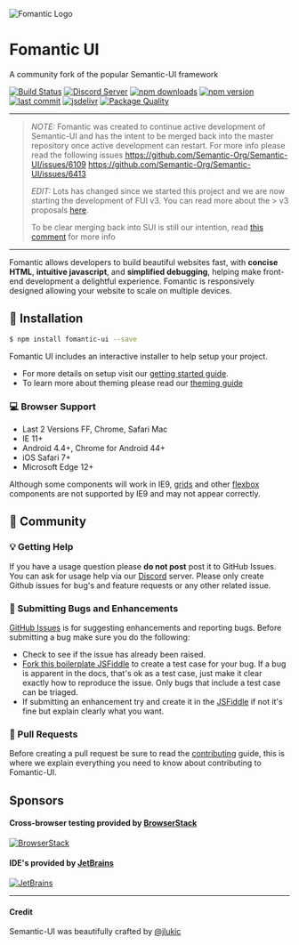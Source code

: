 ![Fomantic Logo](http://fomantic-ui.com/images/logo.png#128)

# Fomantic UI
A community fork of the popular Semantic-UI framework

[![Build Status](https://travis-ci.org/fomantic/Fomantic-UI.svg?branch=master)](https://travis-ci.org/fomantic/Fomantic-UI)
[![Discord Server](https://img.shields.io/discord/453127116427493376.svg?label=Discord)](https://discord.gg/YChxjJ3)
[![npm downloads](https://img.shields.io/npm/dw/fomantic-ui.svg?label=npm%20downloads)](https://www.npmjs.com/package/fomantic-ui)
[![npm version](https://img.shields.io/npm/v/fomantic-ui.svg)](https://www.npmjs.com/package/fomantic-ui)
[![last commit](https://img.shields.io/github/last-commit/fomantic/Fomantic-UI/develop.svg)](https://github.com/fomantic/Fomantic-UI/commits/develop)
[![jsdelivr](https://data.jsdelivr.com/v1/package/npm/fomantic-ui/badge?style=rounded)](https://www.jsdelivr.com/package/npm/fomantic-ui)
[![Package Quality](https://npm.packagequality.com/shield/fomantic-ui.svg)](https://packagequality.com/#?package=fomantic-ui)

---

> *NOTE:* Fomantic was created to continue active development of Semantic-UI and has the intent to be merged back into the master repository once active development can restart. For more info please read the following issues https://github.com/Semantic-Org/Semantic-UI/issues/6109 https://github.com/Semantic-Org/Semantic-UI/issues/6413
>
> *EDIT:* Lots has changed since we started this project and we are now starting the development of FUI v3. You can read more about the > v3 proposals [here](https://github.com/fomantic/Fomantic-UI/issues/319).
>
> To be clear merging back into SUI is still our intention, read [this comment](https://github.com/fomantic/Fomantic-UI/issues/319#issuecomment-461736399) for more info

---

Fomantic allows developers to build beautiful websites fast, with **concise HTML**, **intuitive javascript**, and **simplified debugging**, helping make front-end development a delightful experience. Fomantic is responsively designed allowing your website to scale on multiple devices.

## 📡 Installation

```bash
$ npm install fomantic-ui --save
```

Fomantic UI includes an interactive installer to help setup your project.

* For more details on setup visit our [getting started guide](http://fomantic-ui.com/introduction/getting-started.html).
* To learn more about theming please read our [theming guide](http://fomantic-ui.com/usage/theming.html)

### 💻 Browser Support

* Last 2 Versions FF, Chrome, Safari Mac
* IE 11+
* Android 4.4+, Chrome for Android 44+
* iOS Safari 7+
* Microsoft Edge 12+

Although some components will work in IE9, [grids](http://semantic-ui.com/collections/grid.html) and other [flexbox](https://developer.mozilla.org/en-US/docs/Web/Guide/CSS/Flexible_boxes) components are not supported by IE9 and may not appear correctly.

## 💬 Community

### 💡 Getting Help

If you have a usage question please **do not post** post it to GitHub Issues. You can ask for usage help via our [Discord](https://discord.gg/YChxjJ3) server.
Please only create Github issues for bug's and feature requests or any other related issue.

### 🐛 Submitting Bugs and Enhancements
[GitHub Issues](https://github.com/fomantic/Fomantic-UI/issues) is for suggesting enhancements and reporting bugs. Before submitting a bug make sure you do the following:
* Check to see if the issue has already been raised.
* [Fork this boilerplate JSFiddle](https://jsfiddle.net/31d6y7mn) to create a test case for your bug. If a bug is apparent in the docs, that's ok as a test case, just make it clear exactly how to reproduce the issue. Only bugs that include a test case can be triaged.
* If submitting an enhancement try and create it in the [JSFiddle](https://jsfiddle.net/31d6y7mn) if not it's fine but explain clearly what you want.

### 📝 Pull Requests

Before creating a pull request be sure to read the [contributing](CONTRIBUTING.md) guide, this is where we explain everything you need to know about contributing to Fomantic-UI.

## Sponsors

#### Cross-browser testing provided by [BrowserStack](https://www.browserstack.com)
[![BrowserStack](https://cdn.rawgit.com/fomantic/Fomantic-UI-Docs/35180e95/server/raw/images/browserstack.png)](https://www.browserstack.com)

#### IDE's provided by [JetBrains](https://www.jetbrains.com?from=Fomantic-UI)
[![JetBrains](https://fomantic-ui.com/images/jetbrains.svg)](https://www.jetbrains.com?from=Fomantic-UI)

---

#### Credit
Semantic-UI was beautifully crafted by [@jlukic](https://github.com/jlukic)
